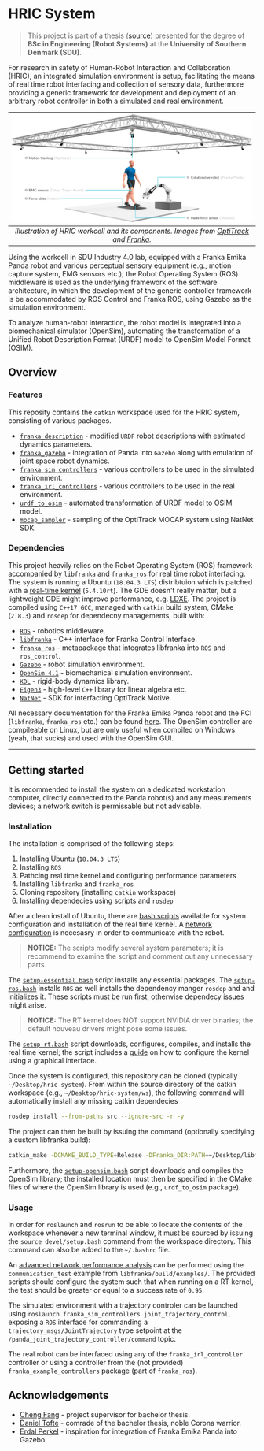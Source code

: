 # HRIC System
> This project is part of a thesis ([source][thesis-pdf]) presented for the degree of **BSc in Engineering (Robot Systems)** at the **University of Southern Denmark (SDU)**.

For research in safety of Human-Robot Interaction and Collaboration (HRIC), an integrated simulation environment is setup, facilitating the means of real time robot interfacing and collection of sensory data, furthermore providing a generic framework for development and deployment of an arbitrary robot controller in both a simulated and real environment.

| ![Illustration of HRIC workcell and its components.][img-workcell-setup]|
| :----------------------------------------------------------: |
| *Illustration of HRIC workcell and its components. Images from [OptiTrack](https://optitrack.com) and [Franka](https://www.franka.de).*  |

Using the workcell in SDU Industry 4.0 lab, equipped with a Franka Emika Panda robot and various perceptual sensory equipment (e.g., motion capture system, EMG sensors etc.), the Robot Operating System (ROS) middleware is used as the underlying framework of the software architecture, in which the development of the generic controller framework is be accommodated by ROS Control and Franka ROS, using Gazebo as the simulation environment.

To analyze human-robot interaction, the robot model is integrated into a biomechanical simulator (OpenSim), automating the transformation of a Unified Robot Description Format (URDF) model to OpenSim Model Format (OSIM).

## Overview

### Features

This reposity contains the `catkin` workspace used for the HRIC system, consisting of various packages.

- [`franka_description`][pkg-franka-desc] - modified `URDF` robot descriptions with estimated dynamics parameters.
- [`franka_gazebo`][pkg-franka-gazebo] - integration of Panda into `Gazebo` along with emulation of joint space robot dynamics.
- [`franka_sim_controllers`][pkg-franka-sim] - various controllers to be used in the simulated environment.
- [`franka_irl_controllers`][pkg-franka-irl] - various controllers to be used in the real environment.
- [`urdf_to_osim`][pkg-urdf-to-osim] - automated transformation of URDF model to OSIM model.
- [`mocap_sampler`][pkg-mocap] - sampling of the OptiTrack MOCAP system using NatNet SDK.

### Dependencies

This project heavily relies on the Robot Operating System (ROS) framework accompanied by `libfranka` and `franka_ros` for real time robot interfacing. The system is running a Ubuntu (`18.04.3 LTS`) distribtuion which is patched with a [real-time kernel][rt-kernel] (`5.4.10rt`). The GDE doesn't really matter, but a lightweight GDE might improve performance, e.g. [LDXE][lubuntu]. The project is compiled using `C++17 GCC`, managed with `catkin` build system, CMake (`2.8.3`) and `rosdep` for dependecny managements, built with:

- [`ROS`][ros] - robotics middleware.
- [`libfranka`][libfranka] - C++ interface for Franka Control Interface.
- [`franka_ros`][franka-ros] - metapackage that integrates libfranka into `ROS` and `ros_control`.
- [`Gazebo`][gazebo] - robot simulation environment.
- [`OpenSim 4.1`][opensim] - biomechanical simulation environment.
- [`KDL`][kdl] - rigid-body dynamics library.
- [`Eigen3`][eigen3] - high-level `C++` library for linear algebra etc.
- [`NatNet`][natnet] - SDK for interfacting OptiTrack Motive.

All necessary documentation for the Franka Emika Panda robot and the FCI (`libfranka`, `franka_ros` etc.) can be found [here][franka-docs]. The OpenSim controller are compileable on Linux, but are only useful when compiled on Windows (yeah, that sucks) and used with the OpenSim GUI.

---

## Getting started

It is recommended to install the system on a dedicated workstation computer, directly connected to the Panda robot(s) and any measurements devices; a network switch is permissable but not advisable.

### Installation

The installation is comprised of the following steps:

1. Installing Ubuntu (`18.04.3 LTS`)
2. Installing `ROS`
3. Pathcing real time kernel and configuring performance parameters
4. Installing `libfranka` and `franka_ros`
5. Cloning repository (installing `catkin` workspace)
6. Installing dependecies using scripts and `rosdep`

After a clean install of Ubuntu, there are [bash scripts][script-dir] available for system configuration and installation of the real time kernel. A [network configuration][franka-net-conf] is necesasry in order to communicate with the robot.

> **NOTICE:**
> The scripts modify several system parameters; it is recommend to examine the script and comment out any unnecessary parts.

The [`setup-essential.bash`][script-ess] script installs any essential packages. The [`setup-ros.bash`][script-ros] installs `ROS` as well installs the dependency manger `rosdep` and and initializes it. These scripts must be run first, otherwise dependecy issues might arise.

> **NOTICE:**
> The RT kernel does NOT support NVIDIA driver binaries; the default nouveau drivers might pose some issues.

The [`setup-rt.bash`][script-rt] script downloads, configures, compiles, and installs the real time kernel; the script includes a [guide][rt-kernel-guide] on how to configure the kernel using a graphical interface.

Once the system is configured, this repository can be cloned (typically `~/Desktop/hric-system`). From within the source directory of the catkin workspace (e.g., `~/Desktop/hric-system/ws`), the following command will automatically install any missing catkin dependecies

```bash
rosdep install --from-paths src --ignore-src -r -y
```

The project can then be built by issuing the command (optionally specifying a custom libfranka build):

```bash
catkin_make -DCMAKE_BUILD_TYPE=Release -DFranka_DIR:PATH=~/Desktop/libfranka/build
```

Furthermore, the [`setup-opensim.bash`][script-opensim] script downloads and compiles the OpenSim library; the installed location must then be specified in the CMake files of where the OpenSim library is used (e.g., `urdf_to_osim` package).

### Usage

In order for `roslaunch` and `rosrun` to be able to locate the contents of the workspace whenever a new terminal window, it must be sourced by issuing the `source devel/setup.bash` command from the workspace directory. This command can also be added to the `~/.bashrc` file.

An [advanced network performance analysis][franka-comm-test] can be performed using the `communication_test` example from `libfranka/build/examples/`. The provided scripts should configure the system such that when running on a RT kernel, the test  should be greater or equal to a success rate of `0.95`.

The simulated environment with a trajectory controler can be launched using `roslaunch franka_sim_controllers joint_trajectory_control`, exposing a `ROS` interface for commanding a `trajectory_msgs/JointTrajectory` type setpoint at the `/panda_joint_trajectory_controller/command` topic.

The real robot can be interfaced using any of the `franka_irl_controller` controller or using a controller from the (not provided) `franka_example_controllers` package (part of `franka_ros`).

## Acknowledgements

- [Cheng Fang][ref-cheng] - project supervisor for bachelor thesis.
- [Daniel Tofte][ref-daniel] - comrade of the bachelor thesis, noble Corona warrior.
- [Erdal Perkel][ref-erdal] - inspiration for integration of Franka Emika Panda into Gazebo.

<!-- LINKS -->

[thesis-pdf]: /docs/bachelor-thesis-marta16.pdf
[img-workcell-setup]: /assets/media/img/workcell-setup.jpg

[semver]: http://semver.org/
[releases]: about:blank
[changelog]: CHANGELOG.md
[wiki]: about:blank

[pkg-franka-desc]: /ws/src/franka_description
[pkg-franka-gazebo]: /ws/src/franka_gazebo
[pkg-franka-sim]: /ws/src/franka_sim_controllers
[pkg-franka-irl]: /ws/src/franka_irl_controllers
[pkg-urdf-to-osim]: /ws/src/urdf_to_osim
[pkg-mocap]: /ws/src/mocap_sampler

[franka-docs]: https://frankaemika.github.io
[franka-ros]: https://github.com/frankaemika/franka_ros
[franka-net-conf]: https://frankaemika.github.io/docs/getting_started.html#setting-up-the-network
[franka-comm-test]: https://frankaemika.github.io/docs/troubleshooting.html#advanced-network-performance-analysis
[libfranka]: https://frankaemika.github.io/docs/libfranka.html
[ros]: http://wiki.ros.org/melodic/
[gazebo]: http://gazebosim.org/
[opensim]: http://simtk.org/projects/opensim
[kdl]: https://www.orocos.org/kdl
[eigen3]: eigen.tuxfamily.org/index.php
[natnet]: https://optitrack.com/products/natnet-sdk/
[lubuntu]: https://lubuntu.me/
[script-dir]: /assets/scripts/
[script-ess]: /assets/scripts/setup-essential.bash
[script-ros]: /assets/scripts/setup-ros.bash
[script-rt]: /assets/scripts/setup-rt.bash
[script-opensim]: /assets/scripts/setup-opensim.bash
[rt-kernel]: https://index.ros.org/doc/ros2/Tutorials/Building-Realtime-rt_preempt-kernel-for-ROS-2/
[rt-kernel-guide]: https://hungpham2511.github.io/setup/install-rtlinux/

[ref-cheng]: https://scholar.google.com/citations?user=B3S4PyQAAAAJ
[ref-daniel]: https://github.com/dscho15
[ref-erdal]: https://github.com/erdalpekel
